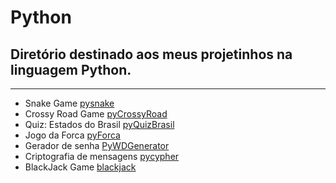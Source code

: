 # Python

## Diretório destinado aos meus projetinhos na linguagem Python.

---

* Snake Game [pysnake](https://github.com/danielns-op/Python/tree/main/pysnake)
* Crossy Road Game [pyCrossyRoad](https://github.com/danielns-op/Python/tree/main/pyCrossyRoad)
* Quiz: Estados do Brasil [pyQuizBrasil](https://github.com/danielns-op/Python/tree/main/pyQuizBrasil)
* Jogo da Forca [pyForca](https://github.com/danielns-op/Python/tree/main/Pyforca)
* Gerador de senha [PyWDGenerator](https://github.com/danielns-op/pywdgenerator)
* Criptografia de mensagens [pycypher](https://github.com/danielns-op/Python/tree/main/pycypher)
* BlackJack Game [blackjack](https://github.com/danielns-op/Python/tree/main/blackjack)

